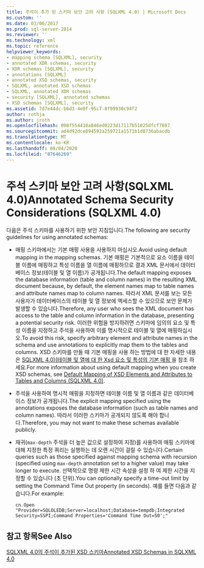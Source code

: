 ```yaml
---
title: 주석이 추가 된 스키마 보안 고려 사항 (SQLXML 4.0) | Microsoft Docs
ms.custom: ''
ms.date: 03/06/2017
ms.prod: sql-server-2014
ms.reviewer: ''
ms.technology: xml
ms.topic: reference
helpviewer_keywords:
- mapping schema [SQLXML], security
- annotated XDR schemas, security
- XDR schemas [SQLXML], security
- annotations [SQLXML]
- annotated XSD schemas, security
- SQLXML, annotated XSD schemas
- SQLXML, annotated XDR schemas
- security [SQLXML], annotated schemas
- XSD schemas [SQLXML], security
ms.assetid: 7d7e44dc-b6d3-4e0f-95c7-8f99930c94f2
author: rothja
ms.author: jroth
ms.openlocfilehash: 098f554410a846ed0223d17117b51025dfcf7897
ms.sourcegitcommit: ad4d92dce894592a259721a1571b1d8736abacdb
ms.translationtype: MT
ms.contentlocale: ko-KR
ms.lasthandoff: 08/04/2020
ms.locfileid: "87646269"
---
```

# <a name="annotated-schema-security-considerations-sqlxml-40"></a><span data-ttu-id="549fc-102">주석 스키마 보안 고려 사항(SQLXML 4.0)</span><span class="sxs-lookup"><span data-stu-id="549fc-102">Annotated Schema Security Considerations (SQLXML 4.0)</span></span>
  <span data-ttu-id="549fc-103">다음은 주석 스키마를 사용하기 위한 보안 지침입니다.</span><span class="sxs-lookup"><span data-stu-id="549fc-103">The following are security guidelines for using annotated schemas:</span></span>  
  
-   <span data-ttu-id="549fc-104">매핑 스키마에서는 기본 매핑 사용을 사용하지 마십시오.</span><span class="sxs-lookup"><span data-stu-id="549fc-104">Avoid using default mapping in the mapping schemas.</span></span> <span data-ttu-id="549fc-105">기본 매핑은 기본적으로 요소 이름을 테이블 이름에 매핑하고 특성 이름을 열 이름에 매핑하므로 결과 XML 문서에서 데이터베이스 정보(테이블 및 열 이름)가 공개됩니다.</span><span class="sxs-lookup"><span data-stu-id="549fc-105">The default mapping exposes the database information (table and column names) in the resulting XML document because, by default, the element names map to table names and attribute names map to column names.</span></span> <span data-ttu-id="549fc-106">따라서 XML 문서를 보는 모든 사용자가 데이터베이스의 테이블 및 열 정보에 액세스할 수 있으므로 보안 문제가 발생할 수 있습니다.</span><span class="sxs-lookup"><span data-stu-id="549fc-106">Therefore, any user who sees the XML document has access to the table and column information in the database, presenting a potential security risk.</span></span> <span data-ttu-id="549fc-107">이러한 위험을 방지하려면 스키마에 임의의 요소 및 특성 이름을 지정하고 주석을 사용하여 이를 명시적으로 테이블 및 열에 매핑하십시오.</span><span class="sxs-lookup"><span data-stu-id="549fc-107">To avoid this risk, specify arbitrary element and attribute names in the schema and use annotations to explicitly map them to the tables and columns.</span></span> <span data-ttu-id="549fc-108">XSD 스키마를 만들 때 기본 매핑을 사용 하는 방법에 대 한 자세한 내용은 [SQLXML 4.0&#41;&#40;테이블 및 열에 대 한 Xsd 요소 및 특성의 기본 매핑 ](../../sqlxml-annotated-xsd-schemas-using/default-mapping-of-xsd-elements-and-attributes-to-tables-and-columns-sqlxml-4-0.md)을 참조 하세요.</span><span class="sxs-lookup"><span data-stu-id="549fc-108">For more information about using default mapping when you create XSD schemas, see [Default Mapping of XSD Elements and Attributes to Tables and Columns &#40;SQLXML 4.0&#41;](../../sqlxml-annotated-xsd-schemas-using/default-mapping-of-xsd-elements-and-attributes-to-tables-and-columns-sqlxml-4-0.md).</span></span>  
  
-   <span data-ttu-id="549fc-109">주석을 사용하여 명시적 매핑을 지정하면 테이블 이름 및 열 이름과 같은 데이터베이스 정보가 공개됩니다.</span><span class="sxs-lookup"><span data-stu-id="549fc-109">The explicit mapping specified using the annotations exposes the database information (such as table names and column names).</span></span> <span data-ttu-id="549fc-110">따라서 이러한 스키마가 공개되지 않도록 해야 합니다.</span><span class="sxs-lookup"><span data-stu-id="549fc-110">Therefore, you may not want to make these schemas available publicly.</span></span>  
  
-   <span data-ttu-id="549fc-111">재귀(`max-depth` 주석을 더 높은 값으로 설정하여 지정)를 사용하여 매핑 스키마에 대해 지정한 특정 쿼리는 실행하는 데 오랜 시간이 걸릴 수 있습니다.</span><span class="sxs-lookup"><span data-stu-id="549fc-111">Certain queries such as those specified against mapping schema with recursion (specified using `max-depth` annotation set to a higher value) may take longer to execute.</span></span> <span data-ttu-id="549fc-112">선택적으로 명령 제한 시간 속성을 설정 하 여 제한 시간을 지정할 수 있습니다 (초 단위).</span><span class="sxs-lookup"><span data-stu-id="549fc-112">You can optionally specify a time-out limit by setting the Command Time Out property (in seconds).</span></span> <span data-ttu-id="549fc-113">예를 들면 다음과 같습니다.</span><span class="sxs-lookup"><span data-stu-id="549fc-113">For example:</span></span>  
  
    ```  
    cn.Open "Provider=SQLOLEDB;Server=localhost;Database=tempdb;Integrated Security=SSPI;Command Properties='Command Time Out=50';"  
    ```  
  
## <a name="see-also"></a><span data-ttu-id="549fc-114">참고 항목</span><span class="sxs-lookup"><span data-stu-id="549fc-114">See Also</span></span>  
 [<span data-ttu-id="549fc-115">SQLXML 4.0의 주석이 추가된 XSD 스키마</span><span class="sxs-lookup"><span data-stu-id="549fc-115">Annotated XSD Schemas in SQLXML 4.0</span></span>](../../sqlxml/annotated-xsd-schemas/annotated-xsd-schemas-in-sqlxml-4-0.md)  
  
  
